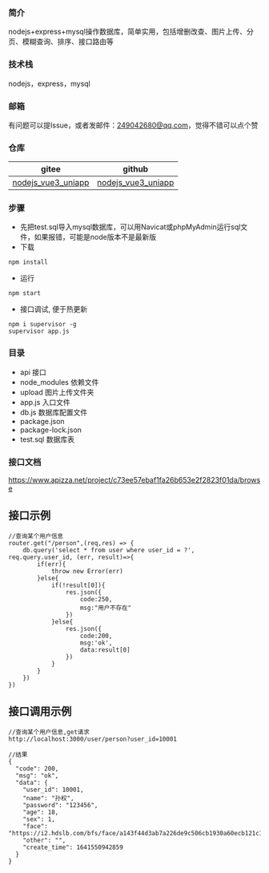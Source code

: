 ### 简介
nodejs+express+mysql操作数据库，简单实用，包括增删改查、图片上传、分页、模糊查询、排序、接口路由等

### 技术栈
nodejs，express，mysql

### 邮箱
有问题可以提Issue，或者发邮件：249042680@qq.com，觉得不错可以点个赞

### 仓库
| gitee | github |
| --- | --- |
| [nodejs_vue3_uniapp](https://gitee.com/kangleyunju/nodejs_vue3_uniapp) | [nodejs_vue3_uniapp](https://github.com/kangleyunju/nodejs_vue3_uniapp) |

### 步骤
* 先把test.sql导入mysql数据库，可以用Navicat或phpMyAdmin运行sql文件，如果报错，可能是node版本不是最新版
* 下载
```
npm install
```
* 运行
```
npm start
```
* 接口调试, 便于热更新
```
npm i supervisor -g
supervisor app.js
```

### 目录
- api  接口
- node_modules 依赖文件
- upload 图片上传文件夹
- app.js  入口文件
- db.js  数据库配置文件
- package.json 
- package-lock.json 
- test.sql 数据库表

### 接口文档
https://www.apizza.net/project/c73ee57ebaf1fa26b653e2f2823f01da/browse

## 接口示例
```
//查询某个用户信息
router.get("/person",(req,res) => {
	db.query('select * from user where user_id = ?', req.query.user_id, (err, result)=>{
		if(err){
			throw new Error(err)
		}else{
			if(!result[0]){
				res.json({
					code:250,
					msg:"用户不存在"
				})
			}else{
				res.json({
					code:200,
					msg:'ok',
					data:result[0]
				})
			}
		}
	})
})
```

## 接口调用示例
``` 
//查询某个用户信息,get请求
http://localhost:3000/user/person?user_id=10001

//结果
{
  "code": 200,
  "msg": "ok",
  "data": {
    "user_id": 10001,
    "name": "孙权",
    "password": "123456",
    "age": 18,
    "sex": 1,
    "face": "https://i2.hdslb.com/bfs/face/a143f44d3ab7a226de9c506cb1930a60ecb121c1.jpg@96w_96h_1c_1s.webp",
    "other": "",
    "create_time": 1641550942859
  }
}
```
